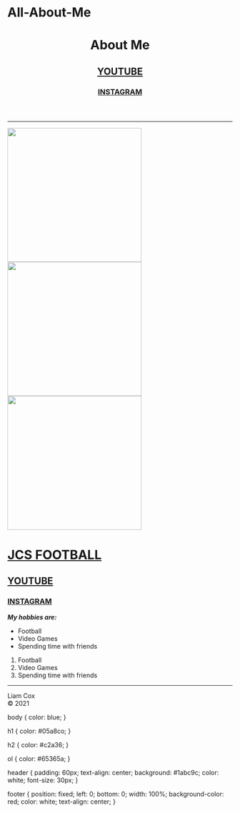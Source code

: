 # All-About-Me
<DOCTYPE html>
<html>
<head>
  <title>All About Me</title>
</head>
<body>
  <header><h1>About Me</h1><nav> <a href="youtube.com"alt="YOUTUBE"><h2>YOUTUBE</h2></a>
  <a href="instagram.com"alt="instagram"><h3>INSTAGRAM</h3></a></header>
  <hr>
<p><img src="https://photos.smugmug.com/JCS-High-School/NewberryMathTechnology/21-22-Coding-Images/Cox/n-r9xr8d/i-KSCzTsJ/0/64608834/Th/i-KSCzTsJ-Th.png
  " width="300">
<img src="https://photos.smugmug.com/JCS-High-School/NewberryMathTechnology/21-22-Coding-Images/Cox/n-r9xr8d/i-9ZpzDvH/0/268af7cc/L/i-9ZpzDvH-L.jpg" width="300">
 <img src="https://i.insider.com/5f18a8f7aee6a8374a7e21b4?width=750&format=jpeg&auto=webp" width="300">
<p><a href="https://jcseagles.org/athletics/football/"alt="JCS FOOTBALL"><h1>JCS FOOTBALL</h1></a>
  <a href="youtube.com"alt="YOUTUBE"><h2>YOUTUBE</h2></a>
  <a href="instagram.com"alt="instagram"><h3>INSTAGRAM</h3></a>
<p><strong><em>My hobbies are:</em></strong><p><section>
  <ul>
    <li> Football </li>
    <li> Video Games </li>
    <li> Spending time with friends </li>
</ul>
<ol>
   <li> Football </li>
    <li> Video Games </li>
    <li> Spending time with friends </li>
</ol><nav>
 <hr> <footer>Liam Cox</br>&#169 2021</footer>
</body>
  </html>
  
body {
  color: blue;
}

h1 {
	color: #05a8co;
}

h2 {
	color: #c2a36;
}

ol {
	color: #65365a;
}

header {
  padding: 60px;
  text-align: center;
  background: #1abc9c;
  color: white;
  font-size: 30px;
}


footer {
  position: fixed;
  left: 0;
  bottom: 0;
  width: 100%;
  background-color: red;
  color: white;
  text-align: center;
}
